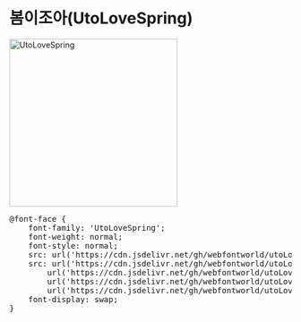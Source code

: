 # 봄이조아(UtoLoveSpring)

<a href="https://wess.tistory.com" target="_blank">
    <img src="https://webfontworld.github.io/utoLovespring/UtoLoveSpring.jpg" alt="UtoLoveSpring" style="width:300px">
</a>

<pre>
@font-face {
    font-family: 'UtoLoveSpring';
    font-weight: normal;
    font-style: normal;
    src: url('https://cdn.jsdelivr.net/gh/webfontworld/utoLovespring/UtoLoveSpring.eot');
    src: url('https://cdn.jsdelivr.net/gh/webfontworld/utoLovespring/UtoLoveSpring.eot?#iefix') format('embedded-opentype'),
        url('https://cdn.jsdelivr.net/gh/webfontworld/utoLovespring/UtoLoveSpring.woff2') format('woff2'),
        url('https://cdn.jsdelivr.net/gh/webfontworld/utoLovespring/UtoLoveSpring.woff') format('woff'),
        url('https://cdn.jsdelivr.net/gh/webfontworld/utoLovespring/UtoLoveSpring.ttf') format("truetype");
    font-display: swap;
}
</pre>
